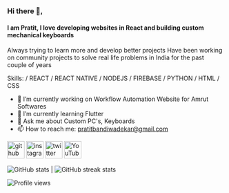 ### Hi there 👋,  
#### I am Pratit, I love developing websites in React  and building custom mechanical keyboards
Always trying to learn more and develop better projects
Have been working on community projects to solve real life problems in India for the past couple of years

Skills:  / REACT / REACT NATIVE / NODEJS / FIREBASE / PYTHON / HTML / CSS

- 🔭 I’m currently working on Workflow Automation Website for Amrut Softwares 
- 🌱 I’m currently learning Flutter 
- 💬 Ask me about Custom PC's, Keyboards 
- 📫 How to reach me: pratitbandiwadekar@gmail.com 


[<img src='https://cdn.jsdelivr.net/npm/simple-icons@3.0.1/icons/github.svg' alt='github' height='40'>](https://github.com/Pratit23)  [<img src='https://cdn.jsdelivr.net/npm/simple-icons@3.0.1/icons/instagram.svg' alt='instagram' height='40'>](https://www.instagram.com/https://www.instagram.com/pratit2323//)  [<img src='https://cdn.jsdelivr.net/npm/simple-icons@3.0.1/icons/twitter.svg' alt='twitter' height='40'>](https://twitter.com/https://twitter.com/pratit2323)  [<img src='https://cdn.jsdelivr.net/npm/simple-icons@3.0.1/icons/youtube.svg' alt='YouTube' height='40'>](https://www.youtube.com/channel/https://www.youtube.com/channel/UC9RRQJgEiGi_m8jMB-Zsuqw)  

![GitHub stats](https://github-readme-stats.vercel.app/api?username=Pratit23&s&theme=tokyonight&show_icons=true) | ![GitHub streak stats](https://github-readme-streak-stats.herokuapp.com/?user=Pratit23&theme=blue-green)  

![Profile views](https://gpvc.arturio.dev/Pratit23)   
